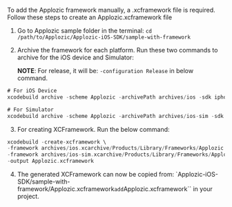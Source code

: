 To add the Applozic framework manually, a .xcframework file is required. Follow these steps to create an Applozic.xcframework file

1. Go to Applozic sample folder in the terminal:
``cd /path/to/Applozic/Applozic-iOS-SDK/sample-with-framework``
2. Archive the framework for each platform. Run these two commands to archive for the iOS device and Simulator:
 
    **NOTE**: For release, it will be: ``-configuration Release`` in below command.
 
 ```swift 
 # For iOS Device
 xcodebuild archive -scheme Applozic -archivePath archives/ios -sdk iphoneos SKIP_INSTALL=NO
 
 # For Simulator
 xcodebuild archive -scheme Applozic -archivePath archives/ios-sim -sdk iphonesimulator SKIP_INSTALL=NO 
 ```
3. For creating XCFramework. Run the below command:
 ```swift
 xcodebuild -create-xcframework \
 -framework archives/ios.xcarchive/Products/Library/Frameworks/Applozic.framework \
 -framework archives/ios-sim.xcarchive/Products/Library/Frameworks/Applozic.framework \
 -output Applozic.xcframework
 ```
4. The generated XCFramework can now be copied from: `Applozic-iOS-SDK/sample-with-framework/Applozic.xcframework`` add ``Applozic.xcframework`` in your project.
